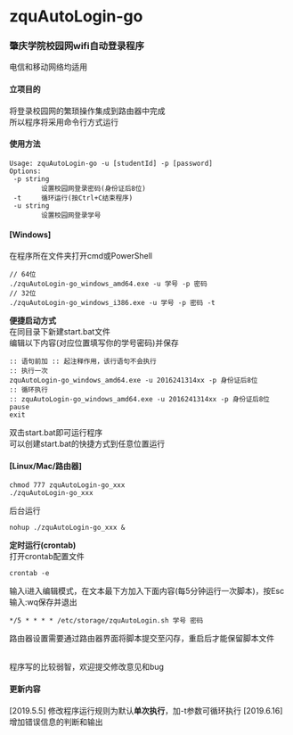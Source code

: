 # zquAutoLogin-go
### 肇庆学院校园网wifi自动登录程序
电信和移动网络均适用<br>
#### 立项目的
将登录校园网的繁琐操作集成到路由器中完成<br>
所以程序将采用命令行方式运行<br>
#### 使用方法
```
Usage: zquAutoLogin-go -u [studentId] -p [password]
Options:
 -p string
        设置校园网登录密码(身份证后8位)
 -t     循环运行(按Ctrl+C结束程序)
 -u string
        设置校园网登录学号
```
#### [Windows]
在程序所在文件夹打开cmd或PowerShell<br>
```
// 64位
./zquAutoLogin-go_windows_amd64.exe -u 学号 -p 密码
// 32位
./zquAutoLogin-go_windows_i386.exe -u 学号 -p 密码 -t
```
**便捷启动方式**<br>
在同目录下新建start.bat文件<br>
编辑以下内容(对应位置填写你的学号密码)并保存<br>
```
:: 语句前加 :: 起注释作用，该行语句不会执行
:: 执行一次
zquAutoLogin-go_windows_amd64.exe -u 2016241314xx -p 身份证后8位
:: 循环执行
:: zquAutoLogin-go_windows_amd64.exe -u 2016241314xx -p 身份证后8位
pause
exit
```
双击start.bat即可运行程序<br>
可以创建start.bat的快捷方式到任意位置运行<br>
#### [Linux/Mac/路由器]
```
chmod 777 zquAutoLogin-go_xxx
./zquAutoLogin-go_xxx
```
后台运行<br>
```
nohup ./zquAutoLogin-go_xxx &
```
**定时运行(crontab)**<br>
打开crontab配置文件<br>
```
crontab -e
```
输入i进入编辑模式，在文本最下方加入下面内容(每5分钟运行一次脚本)，按Esc输入:wq保存并退出<br>
```
*/5 * * * * /etc/storage/zquAutoLogin.sh 学号 密码
```
路由器设置需要通过路由器界面将脚本提交至闪存，重启后才能保留脚本文件<br><br>

程序写的比较弱智，欢迎提交修改意见和bug<br>

#### 更新内容
[2019.5.5]  修改程序运行规则为默认**单次执行**，加-t参数可循环执行
[2019.6.16] 增加错误信息的判断和输出
